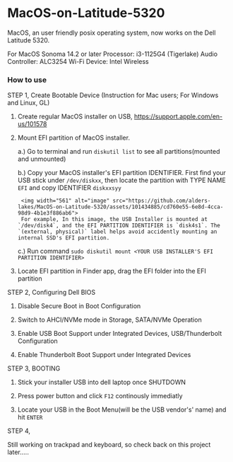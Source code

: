 # MacOS-on-Latitude-5320
MacOS, an user friendly posix operating system, now works on the Dell Latitude 5320. 

For MacOS Sonoma 14.2 or later
Processor: i3-1125G4 (Tigerlake)
Audio Controller: ALC3254
Wi-Fi Device: Intel Wireless

<h3>How to use</h3>

STEP 1, Create Bootable Device (Instruction for Mac users; For Windows and Linux, GL)

1. Create regular MacOS installer on USB, https://support.apple.com/en-us/101578

2. Mount EFI partition of MacOS installer.

    a.) Go to terminal and run `diskutil list` to see all partitions(mounted and unmounted)
    
    b.) Copy your MacOS installer's EFI partition IDENTIFIER. First find your USB stick under `/dev/diskxx`, then locate the partition with TYPE NAME `EFI` and copy IDENTIFIER `diskxxsyy`
   
        <img width="561" alt="image" src="https://github.com/alders-lakes/MacOS-on-Latitude-5320/assets/101434885/cd760e55-6e8d-4cca-98d9-4b1e3f886ab6">
        For example, In this image, the USB Installer is mounted at `/dev/disk4`, and the EFI PARTITION IDENTIFIER is `disk4s1`. The `(external, physical)` label helps avoid accidently mounting an internal SSD's EFI partition.
    c.) Run command `sudo diskutil mount <YOUR USB INSTALLER'S EFI PARTITION IDENTIFIER>`
    
4. Locate EFI partition in Finder app, drag the EFI folder into the EFI partition

STEP 2, Configuring Dell BIOS

1. Disable Secure Boot in Boot Configuration

2. Switch to AHCI/NVMe mode in Storage, SATA/NVMe Operation

3. Enable USB Boot Support under Integrated Devices, USB/Thunderbolt Configuration

4. Enable Thunderbolt Boot Support under Integrated Devices

STEP 3, BOOTING

1. Stick your installer USB into dell laptop once SHUTDOWN

2. Press power button and click `F12` continously immediatly

3. Locate your USB in the Boot Menu(will be the USB vendor's' name) and hit `ENTER`
    
    
STEP 4,

 Still working on trackpad and keyboard, so check back on this project later.....
     
    
    
